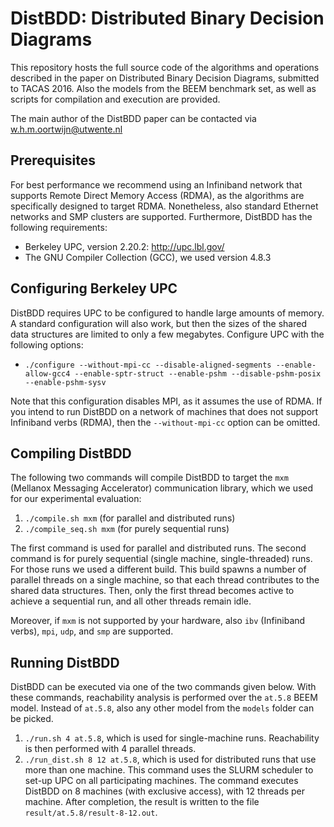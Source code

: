 # DistBDD: Distributed Binary Decision Diagrams
This repository hosts the full source code of the algorithms and operations described in the paper on Distributed Binary Decision Diagrams, submitted to TACAS 2016. Also the models from the BEEM benchmark set, as well as scripts for compilation and execution are provided.

The main author of the DistBDD paper can be contacted via w.h.m.oortwijn@utwente.nl

Prerequisites
---
For best performance we recommend using an Infiniband network that supports Remote Direct Memory Access (RDMA), as the algorithms are specifically designed to target RDMA. Nonetheless, also standard Ethernet networks and SMP clusters are supported. Furthermore, DistBDD has the following requirements:
- Berkeley UPC, version 2.20.2: http://upc.lbl.gov/
- The GNU Compiler Collection (GCC), we used version 4.8.3

Configuring Berkeley UPC
---
DistBDD requires UPC to be configured to handle large amounts of memory. A standard configuration will also work, but then the sizes of the shared data structures are limited to only a few megabytes. Configure UPC with the following options:
- `./configure --without-mpi-cc --disable-aligned-segments --enable-allow-gcc4 --enable-sptr-struct --enable-pshm --disable-pshm-posix --enable-pshm-sysv`

Note that this configuration disables MPI, as it assumes the use of RDMA. If you intend to run DistBDD on a network of machines that does not support Infiniband verbs (RDMA), then the `--without-mpi-cc` option can be omitted.

Compiling DistBDD
---
The following two commands will compile DistBDD to target the `mxm` (Mellanox Messaging Accelerator) communication library, which we used for our experimental evaluation:

1. `./compile.sh mxm` (for parallel and distributed runs)
2. `./compile_seq.sh mxm` (for purely sequential runs)

The first command is used for parallel and distributed runs. The second command is for purely sequential (single machine, single-threaded) runs. For those runs we used a different build. This build spawns a number of parallel threads on a single machine, so that each thread contributes to the shared data structures. Then, only the first thread becomes active to achieve a sequential run, and all other threads remain idle.

Moreover, if `mxm` is not supported by your hardware, also `ibv` (Infiniband verbs), `mpi`, `udp`, and `smp` are supported.


Running DistBDD
---
DistBDD can be executed via one of the two commands given below. With these commands, reachability analysis is performed over the `at.5.8` BEEM model. Instead of `at.5.8`, also any other model from the `models` folder can be picked.

1. `./run.sh 4 at.5.8`, which is used for single-machine runs. Reachability is then performed with 4 parallel threads.
2. `./run_dist.sh 8 12 at.5.8`, which is used for distributed runs that use more than one machine. This command uses the SLURM scheduler to set-up UPC on all participating machines. The command executes DistBDD on 8 machines (with exclusive access), with 12 threads per machine. After completion, the result is written to the file `result/at.5.8/result-8-12.out`.

